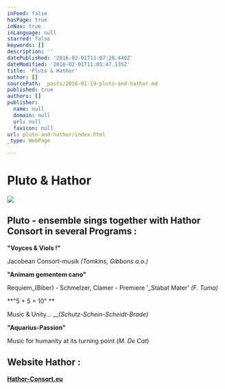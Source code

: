 ```yaml
---
inFeed: false
hasPage: true
inNav: true
inLanguage: null
starred: false
keywords: []
description: ''
datePublished: '2016-02-01T11:07:28.440Z'
dateModified: '2016-02-01T11:05:47.135Z'
title: 'Pluto & Hathor'
author: []
sourcePath: _posts/2016-01-19-pluto-and-hathor.md
published: true
authors: []
publisher:
  name: null
  domain: null
  url: null
  favicon: null
url: pluto-and-hathor/index.html
_type: WebPage

---
```

# Pluto & Hathor
![](https://s3-us-west-2.amazonaws.com/the-grid-img/p/b33626a8dfbf7dc71321328fe9a10b61fa607ba5.jpg)

## Pluto - ensemble sings together with Hathor Consort in several Programs :

**"Voyces & Viols !"**

Jacobean Consort-musik  _(Tomkins, Gibbons a.o.)_

**"Animam gementem cano"**

Requiem_(Biber) - Schmelzer, Clamer - Premiere '_Stabat Mater' _(F. Tuma)_

**"5 + 5 = 10" **

Music & Unity...   ___(Schutz-Schein-Scheidt-Brade)_

**"Aquarius-Passion"**

Music for humanity at its turning point   (_M. De Cat_)

## Website Hathor : 

**[Hathor-Consort.eu][0]**

[0]: http://www.hathor-consort.eu/